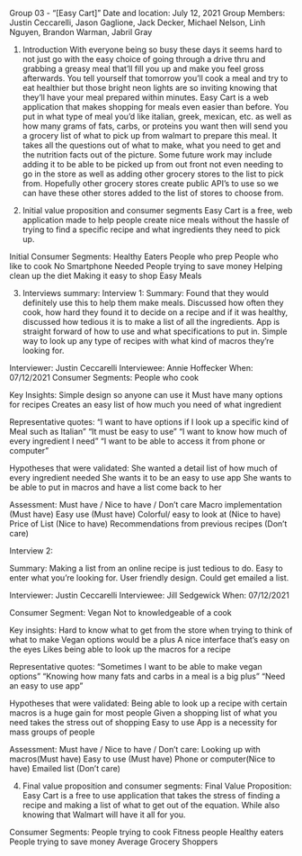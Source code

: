 Group 03 - “[Easy Cart]”
Date and location: July 12, 2021
Group Members: Justin Ceccarelli, Jason Gaglione, Jack Decker, Michael Nelson, Linh Nguyen, Brandon Warman, Jabril Gray

1. Introduction
With everyone being so busy these days it seems hard to not just go with the easy choice of going through a drive thru and grabbing a greasy meal that’ll fill you up and make you feel gross afterwards. You tell yourself that tomorrow you’ll cook a meal and try to eat healthier but those bright neon lights are so inviting knowing that they’ll have your meal prepared within minutes. Easy Cart is a web application that makes shopping for meals even easier than before. You put in what type of meal you’d like italian, greek, mexican, etc. as well as how many grams of fats, carbs, or  proteins you want then will send you a grocery list of what to pick up from walmart to prepare this meal. It takes all the questions out of what to make, what you need to get and the nutrition facts out of the picture. Some future work may include adding it to be able to be picked up from out front not even needing to go in the store as well as adding other grocery stores to the list to pick from. Hopefully other grocery stores create public API’s to use so we can have these other stores added to the list of stores to choose from.

2. Initial value proposition and consumer segments
Easy Cart is a free, web application made to help people create nice meals without the hassle of trying to find a specific recipe and what ingredients they need to pick up.

Initial Consumer Segments:
Healthy Eaters
People who prep
People who like to cook
No Smartphone Needed
People trying to save money
Helping clean up the diet
Making it easy to shop
Easy Meals

3. Interviews summary:
Interview 1:
Summary: Found that they would definitely use this to help them make meals. Discussed how often they cook, how hard they found it to decide on a recipe and if it was healthy, discussed how tedious it is to make a list of all the ingredients. App is straight forward of how to use and what specifications to put in. Simple way to look up any type of recipes with what kind of macros they’re looking for. 

Interviewer: Justin Ceccarelli
Interviewee: Annie Hoffecker
When: 07/12/2021
Consumer Segments: People who cook

Key Insights:
Simple design so anyone can use it
Must have many options for recipes
Creates an easy list of how much you need of what ingredient

Representative quotes:
“I want to have options if I look up a specific kind of Meal such as Italian”
“It must be easy to use”
“I want to know how much of every ingredient I need”
“I want to be able to access it from phone or computer”

Hypotheses that were validated:
She wanted a detail list of how much of every ingredient needed
She wants it to be an easy to use app
She wants to be able to put in macros and have a list come back to her

Assessment: Must have / Nice to have / Don’t care
Macro implementation (Must have)
Easy use (Must have)
Colorful/ easy to look at (Nice to have)
Price of List (Nice to have)
Recommendations from previous recipes (Don’t care)

Interview 2:

Summary: Making a list from an online recipe is just tedious to do. Easy to enter what you’re looking for. User friendly design. Could get emailed a list. 

Interviewer: Justin Ceccarelli
Interviewee: Jill Sedgewick
When: 07/12/2021

Consumer Segment:
Vegan
Not to knowledgeable of a cook

Key insights:
Hard to know what to get from the store when trying to think of what to make
Vegan options would be a plus
A nice interface that’s easy on the eyes
Likes being able to look up the macros for a recipe

Representative quotes:
“Sometimes I want to be able to make vegan options”
“Knowing how many fats and carbs in a meal is a big plus”
“Need an easy to use app”

Hypotheses that were validated:
Being able to look up a recipe with certain macros is a huge gain for most people
Given a shopping list of what you need takes the stress out of shopping
Easy to use App is a necessity for mass groups of people

Assessment: Must have / Nice to have / Don’t care:
Looking up with macros(Must have)
Easy to use (Must have)
Phone or computer(Nice to have)
Emailed list (Don’t care)

4. Final value proposition and consumer segments:
Final Value Proposition: Easy Cart is a free to use application that takes the stress of finding a recipe and making a list of what to get out of the equation. While also knowing that Walmart will have it all for you.

Consumer Segments:
People trying to cook
Fitness people
Healthy eaters
People trying to save money
Average Grocery Shoppers


